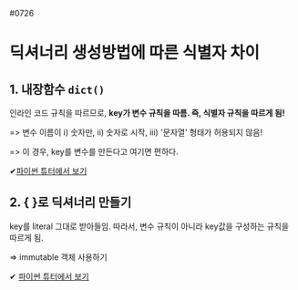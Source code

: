 #0726

# 딕셔너리 생성방법에 따른 식별자 차이

## 1. 내장함수 `dict()`

인라인 코드 규칙을 따르므로, **key가 변수 규칙을 따름. 즉, 식별자 규칙을 따르게 됨!**

=> 변수 이름이 i) 숫자만, ii) 숫자로 시작, iii) '문자열' 형태가 허용되지 않음!

=> 이 경우, key를 변수를 만든다고 여기면 편하다.

✔[파이썬 튜터에서 보기](http://pythontutor.com/visualize.html#code=dict%28name%3D'tony'%29%0A%23%20dict%281%3D'tony'%29%0A%23%20dict%281tony%20%3D%20'apple'%29%0A%23%20dict%28'melon'%20%3D%2060%29&cumulative=false&heapPrimitives=nevernest&mode=edit&origin=opt-frontend.js&py=3&rawInputLstJSON=%5B%5D&textReferences=false) 

## 2. { }로 딕셔너리 만들기

key를 literal 그대로 받아들임. 따라서, 변수 규칙이 아니라 key값을 구성하는 규칙을 따르게 됨.

=> immutable 객체 사용하기

✔ [파이썬 튜터에서 보기](http://pythontutor.com/visualize.html#code=my_dict%20%3D%20%7B'name'%3A'tony',%201%3A'tony',%20'1name'%3A%20'tony',%20%281,%202%29%3A%20'a'%7D&cumulative=false&heapPrimitives=nevernest&mode=edit&origin=opt-frontend.js&py=3&rawInputLstJSON=%5B%5D&textReferences=false)

